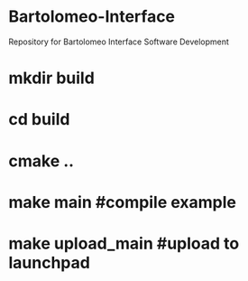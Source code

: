# Bartolomeo-Interface
Repository for Bartolomeo Interface Software Development

# mkdir build
# cd build
# cmake ..
# make main #compile example
# make upload_main #upload to launchpad
